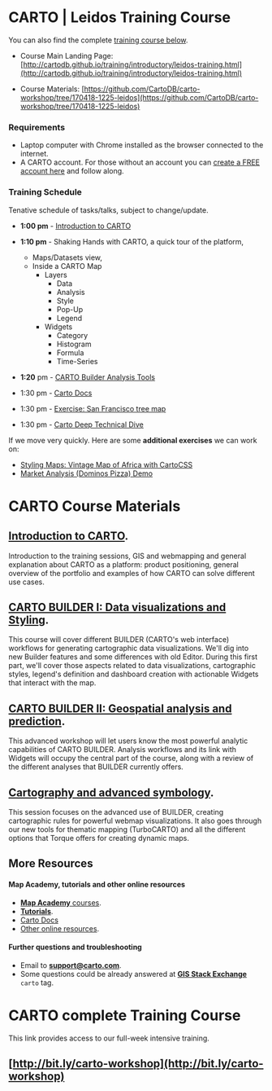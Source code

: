 CARTO | Leidos Training Course
============================

You can also find the complete [training course below](#complete).

* Course Main Landing Page: [http://cartodb.github.io/training/introductory/leidos-training.html](http://cartodb.github.io/training/introductory/leidos-training.html)

* Course Materials: [https://github.com/CartoDB/carto-workshop/tree/170418-1225-leidos](https://github.com/CartoDB/carto-workshop/tree/170418-1225-leidos)

### Requirements 
* Laptop computer with Chrome installed as the browser connected to the internet.
* A CARTO account. For those without an account you can [create a FREE account here](https://carto.com/signup/) and follow along. 

### Training Schedule
Tenative schedule of tasks/talks, subject to change/update.


* **1:00 pm** - 
[Introduction to CARTO](00-intro-carto/)

* **1:10 pm** - Shaking Hands with CARTO, a quick tour of the platform, 
	* Maps/Datasets view, 
	* Inside a CARTO Map 
		* Layers
			* Data
			* Analysis
			* Style
			* Pop-Up
			* Legend
		* Widgets
			* Category
			* Histogram
			* Formula
			* Time-Series
* **1:20** pm - [CARTO Builder Analysis Tools](https://docs.google.com/document/d/1Eki8nndjQvaGldPWwSoAh561JgUoCqI1bB_93TNHW_k/edit?usp=sharing)
* 1:30 pm - [Carto Docs](https://carto.com/docs)
* 1:30 pm - [Exercise: San Francisco tree map](01-builder-visualization/exercises/sf-trees.md)

* 1:30 pm - [Carto Deep Technical Dive](https://docs.google.com/presentation/d/1-gfFWpen7hXKy3Jk-AuaQUdbJyTxCOjVz6SgOHClFkk/edit?usp=sharing)
	
If we move very quickly. Here are some **additional exercises** we can work on:

* [Styling Maps: Vintage Map of Africa with CartoCSS](03-cartography/exercises/africa.md)
* [Market Analysis (Dominos Pizza) Demo](02-builder-analysis/exercises/dominos.md)


# CARTO Course Materials

## [Introduction to CARTO](00-intro-carto/). 

Introduction to the training sessions, GIS and webmapping and general explanation about CARTO as a platform: product positioning, general overview of the portfolio and examples of how CARTO can solve different use cases.

## [CARTO BUILDER I: Data visualizations and Styling](01-builder-visualization/). 

This course will cover different BUILDER (CARTO's web interface) workflows for generating cartographic data visualizations. We'll dig into new Builder features and some differences with old Editor. During this first part, we'll cover those aspects related to data visualizations, cartographic styles, legend's definition and dashboard creation with actionable Widgets that interact with the map.

## [CARTO BUILDER II: Geospatial analysis and prediction](02-builder-analysis/). 
This advanced workshop will let users know the most powerful analytic capabilities of CARTO BUILDER. Analysis workflows and its link with Widgets will occupy the central part of the course, along with a review of the different analyses that BUILDER currently offers.

## [Cartography and advanced symbology](03-cartography/). 

This session focuses on the advanced use of BUILDER, creating cartographic rules for powerful webmap visualizations. It also goes through our new tools for thematic mapping (TurboCARTO) and all the different options that Torque offers for creating dynamic maps.

## More Resources

#### Map Academy, tutorials and other online resources

* [**Map Academy** courses](https://academy.cartodb.com/).
* [**Tutorials**](https://docs.cartodb.com/tutorials/).
* [Carto Docs](https://carto.com/docs)
* [Other online resources](https://github.com/ramiroaznar/intro-cartodb).

#### Further questions and troubleshooting

* Email to **support@carto.com**.
* Some questions could be already answered at **[GIS Stack Exchange](http://gis.stackexchange.com/questions/tagged/carto)** `carto` tag.


<a name="complete"></a>
CARTO complete Training Course
============================
This link provides access to our full-week intensive training.

## [http://bit.ly/carto-workshop](http://bit.ly/carto-workshop)